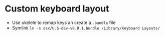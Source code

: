 # Custom keyboard layout

- Use ukelele to remap keys an create a `.bundle` file
- Symlink `ln -s osx/U.S-dev-v0.0.1.bundle /Library/Keyboard Layouts/`
